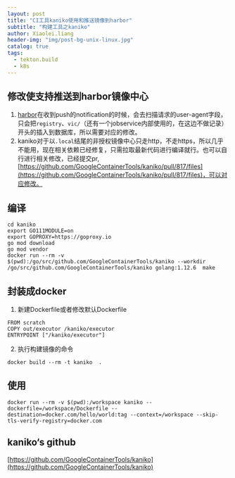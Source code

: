```yaml
---
layout: post
title: "CI工具kaniko使用和推送镜像到harbor"
subtitle: "构建工具之kaniko"
author: Xiaolei.liang
header-img: "img/post-bg-unix-linux.jpg"
catalog: true
tags:
  - tekton.build
  - k8s
---
```


## 修改使支持推送到harbor镜像中心
1. [harbor](https://github.com/goharbor/harbor)在收到push的notification的时候，会去扫描请求的user-agent字段，只会把``registry``、``vic/``（还有一个jobservice内部使用的，在这边不做记录）开头的插入到数据库，所以需要对应的修改。
2. kaniko对于以``.local``结尾的非授权镜像中心只走http，不走https，所以几乎不能用，现在相关依赖已经修复，只需拉取最新代码进行编译就行。也可以自行进行相关修改，已经提交pr,[https://github.com/GoogleContainerTools/kaniko/pull/817/files](https://github.com/GoogleContainerTools/kaniko/pull/817/files)，可以对应修改。

## 编译
```
cd kaniko
export GO111MODULE=on
export GOPROXY=https://goproxy.io
go mod download
go mod vendor
docker run --rm -v $(pwd):/go/src/github.com/GoogleContainerTools/kaniko --workdir /go/src/github.com/GoogleContainerTools/kaniko golang:1.12.6  make
```

## 封装成docker
1. 新建Dockerfile或者修改默认Dockerfile
```
FROM scratch
COPY out/executor /kaniko/executor
ENTRYPOINT ["/kaniko/executor"]
```

2. 执行构建镜像的命令
```
docker build --rm -t kaniko  .
```

## 使用
```
docker run --rm -v $(pwd):/workspace kaniko --dockerfile=/workspace/Dockerfile --destination=docker.com/hello/world:tag --context=/workspace --skip-tls-verify-registry=docker.com

```
## kaniko‘s github
[https://github.com/GoogleContainerTools/kaniko](https://github.com/GoogleContainerTools/kaniko)
